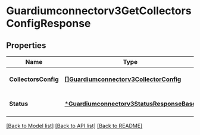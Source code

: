 # Guardiumconnectorv3GetCollectorsConfigResponse

## Properties
Name | Type | Description | Notes
------------ | ------------- | ------------- | -------------
**CollectorsConfig** | [**[]Guardiumconnectorv3CollectorConfig**](guardiumconnectorv3CollectorConfig.md) | list of collectors. | [optional] [default to null]
**Status** | [***Guardiumconnectorv3StatusResponseBase**](guardiumconnectorv3StatusResponseBase.md) |  | [optional] [default to null]

[[Back to Model list]](../README.md#documentation-for-models) [[Back to API list]](../README.md#documentation-for-api-endpoints) [[Back to README]](../README.md)

